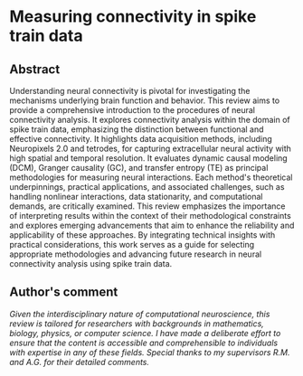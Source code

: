 # Measuring connectivity in spike train data
## Abstract

Understanding neural connectivity is pivotal for investigating the mechanisms underlying brain function and behavior. This review aims to provide a comprehensive introduction to the procedures of neural connectivity analysis. It explores connectivity analysis within the domain of spike train data, emphasizing the distinction between functional and effective connectivity. It highlights data acquisition methods, including Neuropixels 2.0 and tetrodes, for capturing extracellular neural activity with high spatial and temporal resolution. It evaluates dynamic causal modeling (DCM), Granger causality (GC), and transfer entropy (TE) as principal methodologies for measuring neural interactions. Each method's theoretical underpinnings, practical applications, and associated challenges, such as handling nonlinear interactions, data stationarity, and computational demands, are critically examined. This review emphasizes the importance of interpreting results within the context of their methodological constraints and explores emerging advancements that aim to enhance the reliability and applicability of these approaches. By integrating technical insights with practical considerations, this work serves as a guide for selecting appropriate methodologies and advancing future research in neural connectivity analysis using spike train data.

## Author's comment

*Given the interdisciplinary nature of computational neuroscience, this review is tailored for researchers with backgrounds in mathematics, biology, physics, or computer science. I have made a deliberate effort to ensure that the content is accessible and comprehensible to individuals with expertise in any of these fields.*
*Special thanks to my supervisors R.M. and A.G. for their detailed comments.*
